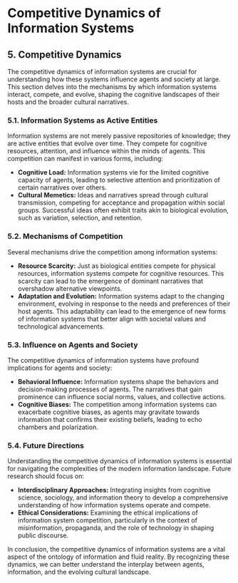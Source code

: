 # Competitive Dynamics of Information Systems

## **5. Competitive Dynamics**

The competitive dynamics of information systems are crucial for understanding how these systems influence agents and society at large. This section delves into the mechanisms by which information systems interact, compete, and evolve, shaping the cognitive landscapes of their hosts and the broader cultural narratives.

### **5.1. Information Systems as Active Entities**

Information systems are not merely passive repositories of knowledge; they are active entities that evolve over time. They compete for cognitive resources, attention, and influence within the minds of agents. This competition can manifest in various forms, including:

- **Cognitive Load:** Information systems vie for the limited cognitive capacity of agents, leading to selective attention and prioritization of certain narratives over others.
- **Cultural Memetics:** Ideas and narratives spread through cultural transmission, competing for acceptance and propagation within social groups. Successful ideas often exhibit traits akin to biological evolution, such as variation, selection, and retention.

### **5.2. Mechanisms of Competition**

Several mechanisms drive the competition among information systems:

- **Resource Scarcity:** Just as biological entities compete for physical resources, information systems compete for cognitive resources. This scarcity can lead to the emergence of dominant narratives that overshadow alternative viewpoints.
- **Adaptation and Evolution:** Information systems adapt to the changing environment, evolving in response to the needs and preferences of their host agents. This adaptability can lead to the emergence of new forms of information systems that better align with societal values and technological advancements.

### **5.3. Influence on Agents and Society**

The competitive dynamics of information systems have profound implications for agents and society:

- **Behavioral Influence:** Information systems shape the behaviors and decision-making processes of agents. The narratives that gain prominence can influence social norms, values, and collective actions.
- **Cognitive Biases:** The competition among information systems can exacerbate cognitive biases, as agents may gravitate towards information that confirms their existing beliefs, leading to echo chambers and polarization.

### **5.4. Future Directions**

Understanding the competitive dynamics of information systems is essential for navigating the complexities of the modern information landscape. Future research should focus on:

- **Interdisciplinary Approaches:** Integrating insights from cognitive science, sociology, and information theory to develop a comprehensive understanding of how information systems operate and compete.
- **Ethical Considerations:** Examining the ethical implications of information system competition, particularly in the context of misinformation, propaganda, and the role of technology in shaping public discourse.

In conclusion, the competitive dynamics of information systems are a vital aspect of the ontology of information and fluid reality. By recognizing these dynamics, we can better understand the interplay between agents, information, and the evolving cultural landscape.